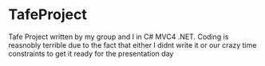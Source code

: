 TafeProject
===========

Tafe Project written by my group and I in C# MVC4 .NET.
Coding is reasnobly terrible due to the fact that either I didnt write it or our crazy time constraints to get it ready for the presentation day
